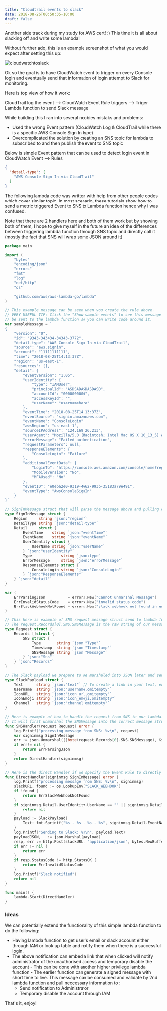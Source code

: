 ```yaml
---
title: "Cloudtrail events to slack"
date: 2018-08-26T00:50:35+10:00
draft: false
---
```


Another side track during my study for AWS cert! :) This time it is all about slacking off and write some lambda!

Without further ado, this is an example screenshot of what you would expect after setting this up:

![cloudwatchtoslack](/static/cloudwatchtoslack.png)

Ok so the goal is to have CloudWatch event to trigger on every Console login and eventually send that information of login attempt to Slack for monitoring.

Here is top view of how it work:

CloudTrail log the event --> CloudWatch Event Rule triggers --> Triger Lambda function to send Slack message

While building this I ran into several noobies mistaks and problems:

 - Used the wrong Event pattern (CloudWatch Log & CloudTrail while there is a specific AWS Console Sign In type)
 - Overcomplicated the solution by creating an SNS topic for lambda to subscribed to and then publish the event to SNS topic


Below is simple Event pattern that can be used to detect login event in CloudWatch Event --> Rules

```json
{
  "detail-type": [
    "AWS Console Sign In via CloudTrail"
  ]
}
```

The following lambda code was written with help from other people codes which cover similar topic. In most scenario, these tutorials show how to send a metric triggered Event to SNS to Lambda function hence why i was confused.

Note that there are 2 handlers here and both of them work but by showing both of them, I hope to give myself in the future an idea of the differences between triggering lambda function through SNS topic and directly call it (mostly the fact that SNS will wrap some JSON around it)


```Go
package main

import (
	"bytes"
	"encoding/json"
	"errors"
	"fmt"
	"log"
	"net/http"
	"os"

	"github.com/aws/aws-lambda-go/lambda"
)

// This example message can be seen when you create the rule above. 
// VERY USEFUL TIP: Click the "Show sample events" to see this message that will 
// be sent to the lambda function so you can write code around it.
var sampleMessage = `
{
	"version": "0",
	"id": "9343-343434-34343-3772",
	"detail-type": "AWS Console Sign In via CloudTrail",
	"source": "aws.signin",
	"account": "11111111111",
	"time": "2018-08-25T14:13:37Z",
	"region": "us-east-1",
	"resources": [],
	"detail": {
		"eventVersion": "1.05",
		"userIdentity": {
			"type": "IAMUser",
			"principalId": "ASDSADASDASDASD",
			"accountId": "0000000000",
			"accessKeyId": "",
			"userName": "usernamehere"
		},
		"eventTime": "2018-08-25T14:13:37Z",
		"eventSource": "signin.amazonaws.com",
		"eventName": "ConsoleLogin",
		"awsRegion": "us-east-1",
		"sourceIPAddress": "124.169.26.213",
		"userAgent": "Mozilla/5.0 (Macintosh; Intel Mac OS X 10_13_5) AppleWebKit/537.36 (KHTML, like Gecko) Chrome/68.0.3440.106 Safari/537.36",
		"errorMessage": "Failed authentication",
		"requestParameters": null,
		"responseElements": {
			"ConsoleLogin": "Failure"
		},
		"additionalEventData": {
			"LoginTo": "https://console.aws.amazon.com/console/home?region=us-east-1&state=hashArgs%23&isauthcode=true",
			"MobileVersion": "No",
			"MFAUsed": "No"
		},
		"eventID": "e0eba2e0-9319-4662-993b-35183a79e491",
		"eventType": "AwsConsoleSignIn"
	}
}`

// SignInMessage struct that will parse the message above and pulling out relevant info
type SignInMessage struct {
	Region     string `json:"region"`
	DetailType string `json:"detail-type"`
	Detail     struct {
		EventTime    string `json:"eventTime"`
		EventName    string `json:"eventName"`
		UserIdentity struct {
			UserName string `json:"userName"`
		} `json:"userIdentity"`
		Type             string `json:type`
		ErrorMessage     string `json:"errorMessage"`
		ResponseElements struct {
			ConsoleLogin string `json:"ConsoleLogin"`
		} `json:"ResponseElements"`
	} `json:"detail"`
}

var (
    ErrParsingJson          = errors.New("Cannot unmarshal Message")
	ErrInvalidStatusCode    = errors.New("invalid status code")
	ErrSlackWebhookNotFound = errors.New("slack webhook not found in env variables")
)

// This here is example of SNS request message struct send to lambda function.
// The request.Records[0].SNS.SNSMessage is the raw string of our message above.
type Request struct {
	Records []struct {
		SNS struct {
			Type       string `json:"Type"`
			Timestamp  string `json:"Timestamp"`
			SNSMessage string `json:"Message"`
		} `json:"Sns"`
	} `json:"Records"`
}

// The Slack payload we prepare to be marshaled into JSON later and send to Slack server
type SlackPayload struct {
	Text      string `json:"text"` // To create a link in your text, enclose the URL in <> angle brackets
	Username  string `json:"username,omitempty"`
	IconURL   string `json:"icon_url,omitempty"`
	IconEmoji string `json:"icon_emoji,omitempty"`
	Channel   string `json:"channel,omitempty"`
}

// Here is example of how to handle the request from SNS in our lambda.
// It will first unmarshal the SNSMessage into the correct message struct we defy
func SNSHandler(request Request) error {
	log.Printf("processing message from SNS: %v\n", request)
	var signinmsg SignInMessage
    err := json.Unmarshal([]byte(request.Records[0].SNS.SNSMessage), &signinmsg)
    if err!= nil {
        return ErrParsingJson
    }
    return DirectHandler(signinmsg)
}

// Here is the direct Handler if we specify the Event Rule to directly execute this function
func DirectHandler(signinmsg SignInMessage) error {
	log.Printf("processing message from SNS: %v\n", signinmsg)
	slackURL, found := os.LookupEnv("SLACK_WEBHOOK")
	if !found {
		return ErrSlackWebhookNotFound
	}
	if signinmsg.Detail.UserIdentity.UserName == "" || signinmsg.Detail.UserIdentity.UserName == "HIDDEN_DUE_TO_SECURITY_REASONS" {
		return nil
	}
	payload := SlackPayload{
		Text: fmt.Sprintf("%s - %s - %s - %s", signinmsg.Detail.EventName, signinmsg.Detail.EventTime, signinmsg.Detail.UserIdentity.UserName, signinmsg.Detail.ResponseElements.ConsoleLogin),
	}
	log.Printf("Sending to Slack: %s\n", payload.Text)
	payloadJSON, _ := json.Marshal(payload)
	resp, err := http.Post(slackURL, "application/json", bytes.NewBuffer(payloadJSON))
	if err != nil {
		return err
	}
	if resp.StatusCode != http.StatusOK {
		return ErrInvalidStatusCode
	}
	log.Printf("Slack notified")
	return nil
}

func main() {
	lambda.Start(DirectHandler)
}
```

 ### Ideas ###

We can potentially extend the functionality of this simple lambda function to do the following:

  - Having lambda function to get user's email or slack account either through IAM or look up table and notify them when there is a successful login.
  - The above notification can embed a link that when clicked will notify administrator of the unauthorised access and temporary disable the account - This can be done with another higher privilege lambda function - The earlier function can generate a signed message with short time to live. This message can be consumed and validate by 2nd lambda function and pull neccessary information to :
    - Send notification to Administrator
	- Temporary disable the account through IAM


That's it, enjoy!